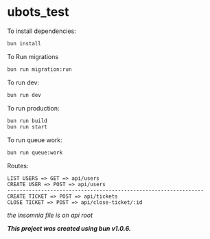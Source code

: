 # ubots_test

To install dependencies:

```bash
bun install
```

To Run migrations

```bash
bun run migration:run
```

To run dev:

```bash
bun run dev
```

To run production:

```bash
bun run build
bun run start
```

To run queue work:

```bash
bun run queue:work
```

Routes:

```
LIST USERS => GET => api/users
CREATE USER => POST => api/users
----------------------------------------------------------------
CREATE TICKET => POST => api/tickets
CLOSE TICKET => POST => api/close-ticket/:id
```

*the insomnia file is on api root*

***This project was created using bun v1.0.6.***
